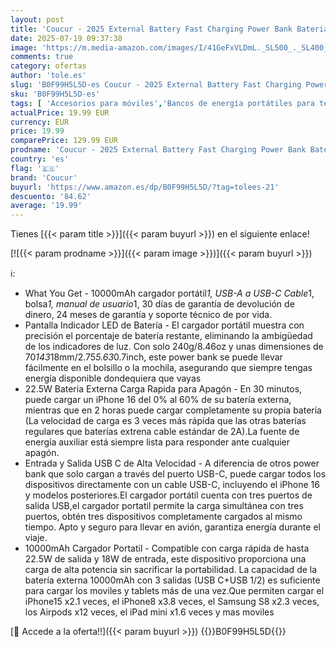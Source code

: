 ```yaml
---
layout: post
title: 'Coucur - 2025 External Battery Fast Charging Power Bank Bateria Externa Carga Rapida 10000mAh Energía de Respaldo 22.5W Cargador Portatil con Patalla LED para Batería Portátil iPhone 16 15 14 13 para Samsung'
date: 2025-07-19 09:37:38
image: 'https://m.media-amazon.com/images/I/41GeFxVLDmL._SL500_._SL400_.jpg'
comments: true
category: ofertas
author: 'tole.es'
slug: 'B0F99H5L5D-es Coucur - 2025 External Battery Fast Charging Power Bank...'
sku: 'B0F99H5L5D-es'
tags: [ 'Accesorios para móviles','Bancos de energía portátiles para teléfonos móviles','Cargadores para móviles','Comunicación móvil y accesorios','Electrónica','coucur','iphone','🇪🇸', ]
actualPrice: 19.99 EUR
currency: EUR
price: 19.99
comparePrice: 129.99 EUR
prodname: 'Coucur - 2025 External Battery Fast Charging Power Bank Bateria Externa Carga Rapida 10000mAh Energía de Respaldo 22.5W Cargador Portatil con Patalla LED para Batería Portátil iPhone 16 15 14 13 para Samsung'
country: 'es'
flag: '🇪🇸'
brand: 'Coucur'
buyurl: 'https://www.amazon.es/dp/B0F99H5L5D/?tag=tolees-21'
descuento: '84.62'
average: '19.99'
---
```


Tienes [{{< param title >}}]({{< param buyurl >}}) en el siguiente enlace!

[![{{< param prodname >}}]({{< param image >}})]({{< param buyurl >}})

ℹ️:

- What You Get - 10000mAh cargador portátil*1, USB-A a USB-C Cable*1, bolsa*1, manual de usuario*1, 30 días de garantía de devolución de dinero, 24 meses de garantía y soporte técnico de por vida.
- Pantalla Indicador LED de Batería - El cargador portátil muestra con precisión el porcentaje de batería restante, eliminando la ambigüedad de los indicadores de luz. Con solo 240g/8.46oz y unas dimensiones de 70*143*18mm/2.75*5.63*0.7inch, este power bank se puede llevar fácilmente en el bolsillo o la mochila, asegurando que siempre tengas energía disponible dondequiera que vayas
- 22.5W Bateria Externa Carga Rapida para Apagón - En 30 minutos, puede cargar un iPhone 16 del 0% al 60% de su batería externa, mientras que en 2 horas puede cargar completamente su propia batería (La velocidad de carga es 3 veces más rápida que las otras baterías regulares que baterías extrena cable estándar de 2A).La fuente de energía auxiliar está siempre lista para responder ante cualquier apagón.
- Entrada y Salida USB C de Alta Velocidad - A diferencia de otros power bank que solo cargan a través del puerto USB-C, puede cargar todos los dispositivos directamente con un cable USB-C, incluyendo el iPhone 16 y modelos posteriores.El cargador portátil cuenta con tres puertos de salida USB,el cargador portatil permite la carga simultánea con tres puertos, obtén tres dispositivos completamente cargados al mismo tiempo. Apto y seguro para llevar en avión, garantiza energía durante el viaje.
- 10000mAh Cargador Portatil - Compatible con carga rápida de hasta 22.5W de salida y 18W de entrada, este dispositivo proporciona una carga de alta potencia sin sacrificar la portabilidad. La capacidad de la batería externa 10000mAh con 3 salidas (USB C+USB 1/2) es suficiente para cargar los moviles y tablets más de una vez.Que permiten cargar el iPhone15 x2.1 veces, el iPhone8 x3.8 veces, el Samsung S8 x2.3 veces, los Airpods x12 veces, el iPad mini x1.6 veces y mas moviles

[🛒 Accede a la oferta!!]({{< param buyurl >}})
{{<world>}}B0F99H5L5D{{</world>}}
